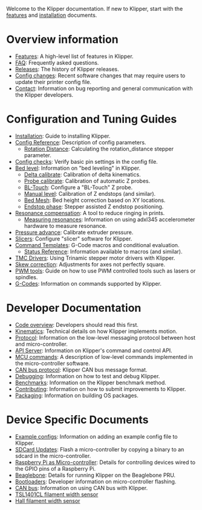 Welcome to the Klipper documentation. If new to Klipper, start with the
[features](Features.md) and [installation](Installation.md) documents.

# Overview information

- [Features](Features.md): A high-level list of features in Klipper.
- [FAQ](FAQ.md): Frequently asked questions.
- [Releases](Releases.md): The history of Klipper releases.
- [Config changes](Config_Changes.md): Recent software changes that may require
  users to update their printer config file.
- [Contact](Contact.md): Information on bug reporting and general communication
  with the Klipper developers.

# Configuration and Tuning Guides

- [Installation](Installation.md): Guide to installing Klipper.
- [Config Reference](Config_Reference.md): Description of config parameters.
  - [Rotation Distance](Rotation_Distance.md): Calculating the rotation_distance
    stepper parameter.
- [Config checks](Config_checks.md): Verify basic pin settings in the config
  file.
- [Bed level](Bed_Level.md): Information on "bed leveling" in Klipper.
  - [Delta calibrate](Delta_Calibrate.md): Calibration of delta kinematics.
  - [Probe calibrate](Probe_Calibrate.md): Calibration of automatic Z probes.
  - [BL-Touch](BLTouch.md): Configure a "BL-Touch" Z probe.
  - [Manual level](Manual_Level.md): Calibration of Z endstops (and similar).
  - [Bed Mesh](Bed_Mesh.md): Bed height correction based on XY locations.
  - [Endstop phase](Endstop_Phase.md): Stepper assisted Z endstop positioning.
- [Resonance compensation](Resonance_Compensation.md): A tool to reduce ringing
  in prints.
  - [Measuring resonances](Measuring_Resonances.md): Information on using
    adxl345 accelerometer hardware to measure resonance.
- [Pressure advance](Pressure_Advance.md): Calibrate extruder pressure.
- [Slicers](Slicers.md): Configure "slicer" software for Klipper.
- [Command Templates](Command_Templates.md): G-Code macros and conditional
  evaluation.
  - [Status Reference](Status_Reference.md): Information available to macros
    (and similar).
- [TMC Drivers](TMC_Drivers.md): Using Trinamic stepper motor drivers with
  Klipper.
- [Skew correction](skew_correction.md): Adjustments for axes not perfectly
  square.
- [PWM tools](Using_PWM_Tools.md): Guide on how to use PWM controlled tools such
  as lasers or spindles.
- [G-Codes](G-Codes.md): Information on commands supported by Klipper.

# Developer Documentation

- [Code overview](Code_Overview.md): Developers should read this first.
- [Kinematics](Kinematics.md): Technical details on how Klipper implements
  motion.
- [Protocol](Protocol.md): Information on the low-level messaging protocol
  between host and micro-controller.
- [API Server](API_Server.md): Information on Klipper's command and control API.
- [MCU commands](MCU_Commands.md): A description of low-level commands
  implemented in the micro-controller software.
- [CAN bus protocol](CANBUS_protocol.md): Klipper CAN bus message format.
- [Debugging](Debugging.md): Information on how to test and debug Klipper.
- [Benchmarks](Benchmarks.md): Information on the Klipper benchmark method.
- [Contributing](CONTRIBUTING.md): Information on how to submit improvements to
  Klipper.
- [Packaging](Packaging.md): Information on building OS packages.

# Device Specific Documents

- [Example configs](Example_Configs.md): Information on adding an example config
  file to Klipper.
- [SDCard Updates](SDCard_Updates.md): Flash a micro-controller by copying a
  binary to an sdcard in the micro-controller.
- [Raspberry Pi as Micro-controller](RPi_microcontroller.md): Details for
  controlling devices wired to the GPIO pins of a Raspberry Pi.
- [Beaglebone](beaglebone.md): Details for running Klipper on the Beaglebone
  PRU.
- [Bootloaders](Bootloaders.md): Developer information on micro-controller
  flashing.
- [CAN bus](CANBUS.md): Information on using CAN bus with Klipper.
- [TSL1401CL filament width sensor](TSL1401CL_Filament_Width_Sensor.md)
- [Hall filament width sensor](HallFilamentWidthSensor.md)
